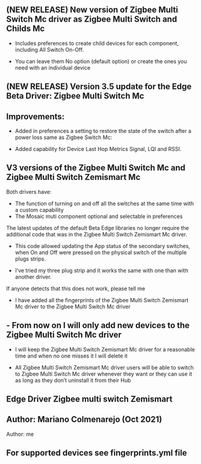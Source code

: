 ## (NEW RELEASE) New version of Zigbee Multi Switch Mc driver as Zigbee Multi Switch and Childs Mc

- Includes preferences to create child devices for each component, including All Switch On-Off.

- You can leave them No option (default option) or create the ones you need with an individual device


## (NEW RELEASE) Version 3.5 update for the Edge Beta Driver: Zigbee Multi Switch Mc

## Improvements:

- Added in preferences a setting to restore the state of the switch after a power loss same as Zigbee Switch Mc:

- Added capability for Device Last Hop Metrics Signal, LQI and RSSI.


## V3 versions of the Zigbee Multi Switch Mc and Zigbee Multi Switch Zemismart Mc

Both drivers have:

- The function of turning on and off all the switches at the same time with a custom capability
- The Mosaic muti component optional and selectable in preferences

The latest updates of the default Beta Edge libraries no longer require the additional code that was in the Zigbee Multi Switch Zemismart Mc driver.

- This code allowed updating the App status of the secondary switches, when On and Off were pressed on the physical switch of the multiple plugs strips.

- I’ve tried my three plug strip and it works the same with one than with another driver.

If anyone detects that this does not work, please tell me

- I have added all the fingerprints of the Zigbee Multi Switch Zemismart Mc driver to the Zigbee Multi Switch Mc driver

## - From now on I will only add new devices to the Zigbee Multi Switch Mc driver

- I will keep the Zigbee Multi Switch Zemismart Mc driver for a reasonable time and when no one misses it I will delete it

- All Zigbee Multi Switch Zemismart Mc driver users will be able to switch to Zigbee Multi Switch Mc driver whenever they want or they can use it as long as they don’t uninstall it from their Hub

## Edge Driver Zigbee multi switch Zemismart

## Author: Mariano Colmenarejo (Oct 2021)

Author: me

## For supported devices see fingerprints.yml file
